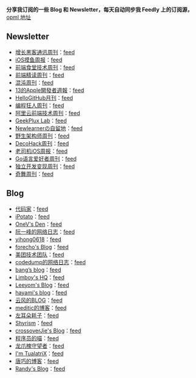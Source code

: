 **分享我订阅的一些 Blog 和 Newsletter，每天自动同步我 Feedly 上的订阅源，**[opml 地址](https://github.com/superleeyom/my-feed-OPML/blob/master/feed.opml)

Newsletter
----------
- [增长黑客通讯周刊](https://us6.campaign-archive.com/feed?u=e4582460499f4aadae1a90e2b&id=d2c14f8a94)：[feed](https://us6.campaign-archive.com/feed?u=e4582460499f4aadae1a90e2b&id=d2c14f8a94)
- [iOS摸鱼周报](https://zhangferry.com/)：[feed](https://zhangferry.com/atom.xml)
- [前端食堂技术周刊](https://github.com/Geekhyt/weekly/issues)：[feed](https://rsshub.app/github/issue/Geekhyt/weekly)
- [前端精读周刊](https://github.com/ascoders/weekly/releases)：[feed](https://github.com/ascoders/weekly/releases.atom)
- [混沌周刊](https://weekly.love)：[feed](https://weekly.love/feed/atom/)
- [13的Apple開發者週報](https://ethanhuang13.substack.com)：[feed](https://ethanhuang13.substack.com/feed/)
- [HelloGitHub月刊](https://hellogithub.com)：[feed](https://hellogithub.com/rss)
- [编程狂人周刊](https://www.tuicool.com/mags)：[feed](http://www.tuicool.com/mags/rss_programming.rss)
- [阿里云前端技术周刊](https://github.com/aliyunfe/weekly/releases)：[feed](https://github.com/aliyunfe/weekly/releases.atom)
- [GeekPlux Lab](https://geekplux.zhubai.love/)：[feed](https://rsshub.app/zhubai/geekplux)
- [Newlearnerの自留地](https://t.me/s/NewlearnerChannel)：[feed](https://rsshub.app/telegram/channel/NewlearnerChannel)
- [野生架构师周刊](http://weekly.codelc.com/)：[feed](http://weekly.codelc.com/?format=rss)
- [DecoHack周刊](https://decohack.zhubai.love/)：[feed](https://rsshub.app/zhubai/decohack)
- [老司机iOS周报](https://github.com/SwiftOldDriver/iOS-Weekly/releases)：[feed](https://github.com/SwiftOldDriver/iOS-Weekly/releases.atom)
- [Go语言爱好者周刊](https://studygolang.com/go/weekly)：[feed](https://rsshub.app/go-weekly)
- [独立开发变现周刊](https://www.ezindie.com/weekly)：[feed](https://www.ezindie.com/feed/rss.xml)
- [奇舞周刊](https://weekly.75.team)：[feed](https://weekly.75.team/rss)

Blog
----
- [代码家](https://daimajia.com)：[feed](https://daimajia.com/feed)
- [iPotato](https://ipotato.me)：[feed](http://ipotato.me/feed)
- [OneV's Den](https://onevcat.com)：[feed](http://www.onevcat.com/rss/)
- [阮一峰的网络日志](http://www.ruanyifeng.com/blog/)：[feed](http://feeds.feedburner.com/ruanyifeng)
- [yihong0618](https://github.com/yihong0618/gitblog)：[feed](https://raw.githubusercontent.com/yihong0618/gitblog/master/feed.xml)
- [forecho's Blog](https://blog.forecho.com/)：[feed](http://blog.forecho.com/atom.xml)
- [美团技术团队](https://tech.meituan.com/feed/)：[feed](https://rsshub.app/meituan/tech/home)
- [codedump的网络日志](https://www.codedump.info/)：[feed](https://www.codedump.info/index.xml)
- [bang’s blog](http://blog.cnbang.net)：[feed](http://feeds.feedburner.com/webbang)
- [Limboy's HQ](https://limboy.me/)：[feed](http://feeds.feedburner.com/lzyy)
- [Leeyom's Blog](https://github.com/superleeyom/blog)：[feed](https://raw.githubusercontent.com/superleeyom/blog/master/feed.xml)
- [hayami's blog](https://hayami-blog.typlog.io/)：[feed](https://hayami-blog.typlog.io/feed.xml)
- [云风的BLOG](https://blog.codingnow.com/)：[feed](http://blog.codingnow.com/atom.xml)
- [meditic的博客](https://meditic.com)：[feed](https://meditic.com/feed)
- [左耳朵耗子](https://coolshell.cn)：[feed](http://coolshell.cn/feed)
- [Shyrism](https://shyrz.me/)：[feed](https://shyrz.me/rss/)
- [crossoverJie's Blog](http://crossoverjie.top/)：[feed](https://crossoverjie.top/atom.xml)
- [程序员的喵](http://catcoding.me/)：[feed](https://catcoding.me/atom.xml)
- [龙爪槐守望者](http://www.ftium4.com/)：[feed](http://www.ftium4.com/rss.xml)
- [I'm TualatriX](http://imtx.me/)：[feed](http://imtx.me/feed/latest/)
- [唐巧的博客](https://blog.devtang.com/)：[feed](http://www.devtang.com/atom.xml)
- [Randy's Blog](https://lutaonan.com/)：[feed](https://lutaonan.com/rss.xml)

